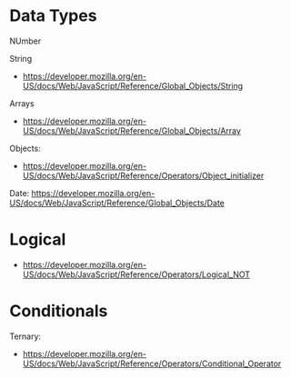 
# Data Types

NUmber 

String
* https://developer.mozilla.org/en-US/docs/Web/JavaScript/Reference/Global_Objects/String

Arrays
* https://developer.mozilla.org/en-US/docs/Web/JavaScript/Reference/Global_Objects/Array

Objects:
* https://developer.mozilla.org/en-US/docs/Web/JavaScript/Reference/Operators/Object_initializer

Date:
https://developer.mozilla.org/en-US/docs/Web/JavaScript/Reference/Global_Objects/Date

# Logical

* https://developer.mozilla.org/en-US/docs/Web/JavaScript/Reference/Operators/Logical_NOT



# Conditionals

Ternary:

* https://developer.mozilla.org/en-US/docs/Web/JavaScript/Reference/Operators/Conditional_Operator
